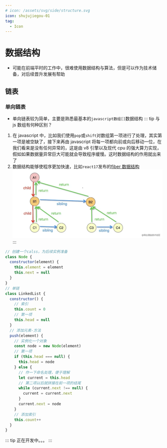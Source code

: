 ```yaml
---
# icon: /assets/svg/side/structure.svg
icon: shujujiegou-01
tag:
  - Icon
---
```


# 数据结构

- 可能在前端平时的工作中，很难使用数据结构与算法，但是可以作为技术储备，对后续晋升发展有帮助

## 链表

### 单向链表

- 单向链表较为简单，主要是熟悉最基本的`javascript数组[]`数据结构
  ::: tip 与 js 数组有何种区别？

1.  在 javascript 中，比如我们使用`pop`或`shift`对数组第一项进行了处理，其实第一项是被空缺了，接下来再由 javascript 将每一项都向前或向后移动一位，在我们看来是没有任何异常的，这是由 v8 引擎以及现代 cpu 的强大算力实现，假如如果数据量异常巨大可能就会导致程序缓慢。这时数据结构的作用就出来了
2.  数据结构能够使程序更加快速，比如`react17`发布的[fiber 数据结构](/frontend/react/core.md#React-Diff)
    ![Fiber](/fiber.webp)
    :::

```js
// 创建一个calss，为后续实例准备
class Node {
  constructor(element) {
    this.element = element
    this.next = null
  }
}
// 单链
class LinkedList {
  constructor() {
    // 索引
    this.count = 0
    // 第一项
    this.head = null
  }
  // 添加元素-方法
  push(element) {
    // 实例化一个对象
    const node = new Node(element)
    // 第一项
    if (this.head === null) {
      this.head = node
    } else {
      // 作一下命名处理，便于理解
      let current = this.head
      // 第二项以后就拼接在前一项的结尾
      while (current.next !== null) {
        current = current.next
      }
      current.next = node
    }
    // 添加索引
    this.count++
  }
}
```

::: tip 正在开发中。。。
:::
